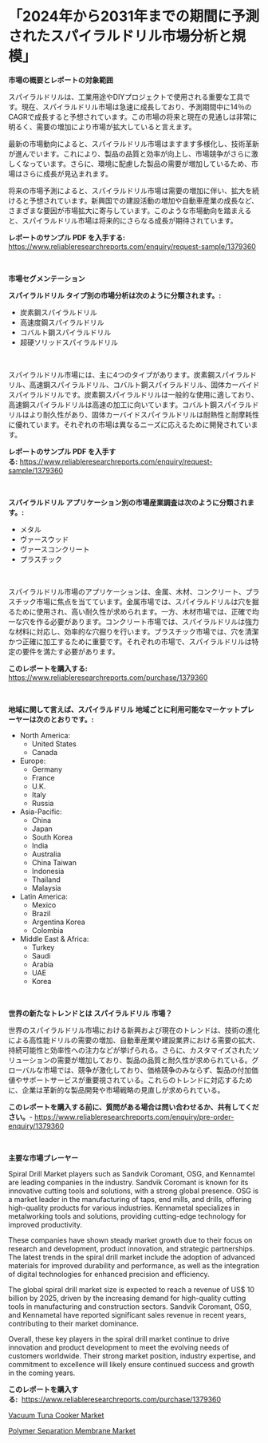 <p><h1>「2024年から2031年までの期間に予測されたスパイラルドリル市場分析と規模」</h1></p><p><strong>市場の概要とレポートの対象範囲</strong></p>
<p><p>スパイラルドリルは、工業用途やDIYプロジェクトで使用される重要な工具です。現在、スパイラルドリル市場は急速に成長しており、予測期間中に14％のCAGRで成長すると予想されています。この市場の将来と現在の見通しは非常に明るく、需要の増加により市場が拡大していると言えます。</p><p>最新の市場動向によると、スパイラルドリル市場はますます多様化し、技術革新が進んでいます。これにより、製品の品質と効率が向上し、市場競争がさらに激しくなっています。さらに、環境に配慮した製品の需要が増加しているため、市場はさらに成長が見込まれます。</p><p>将来の市場予測によると、スパイラルドリル市場は需要の増加に伴い、拡大を続けると予想されています。新興国での建設活動の増加や自動車産業の成長など、さまざまな要因が市場拡大に寄与しています。このような市場動向を踏まえると、スパイラルドリル市場は将来的にさらなる成長が期待されています。</p></p>
<p><strong>レポートのサンプル PDF を入手する:</strong> <a href="https://www.reliableresearchreports.com/enquiry/request-sample/1379360">https://www.reliableresearchreports.com/enquiry/request-sample/1379360</a></p>
<p>&nbsp;</p>
<p><strong>市場セグメンテーション</strong></p>
<p><strong>スパイラルドリル タイプ別の市場分析は次のように分類されます。:</strong></p>
<p><ul><li>炭素鋼スパイラルドリル</li><li>高速度鋼スパイラルドリル</li><li>コバルト鋼スパイラルドリル</li><li>超硬ソリッドスパイラルドリル</li></ul></p>
<p>&nbsp;</p>
<p><p>スパイラルドリル市場には、主に4つのタイプがあります。炭素鋼スパイラルドリル、高速鋼スパイラルドリル、コバルト鋼スパイラルドリル、固体カーバイドスパイラルドリルです。炭素鋼スパイラルドリルは一般的な使用に適しており、高速鋼スパイラルドリルは高速の加工に向いています。コバルト鋼スパイラルドリルはより耐久性があり、固体カーバイドスパイラルドリルは耐熱性と耐摩耗性に優れています。それぞれの市場は異なるニーズに応えるために開発されています。</p></p>
<p><strong>レポートのサンプル PDF を入手する:</strong>&nbsp;<a href="https://www.reliableresearchreports.com/enquiry/request-sample/1379360">https://www.reliableresearchreports.com/enquiry/request-sample/1379360</a></p>
<p>&nbsp;</p>
<p><strong> スパイラルドリル アプリケーション別の市場産業調査は次のように分類されます。:</strong></p>
<p><ul><li>メタル</li><li>ヴァースウッド</li><li>ヴァースコンクリート</li><li>プラスチック</li></ul></p>
<p>&nbsp;</p>
<p><p>スパイラルドリル市場のアプリケーションは、金属、木材、コンクリート、プラスチック市場に焦点を当てています。金属市場では、スパイラルドリルは穴を掘るために使用され、高い耐久性が求められます。一方、木材市場では、正確で均一な穴を作る必要があります。コンクリート市場では、スパイラルドリルは強力な材料に対応し、効率的な穴掘りを行います。プラスチック市場では、穴を清潔かつ正確に加工するために重要です。それぞれの市場で、スパイラルドリルは特定の要件を満たす必要があります。</p></p>
<p><strong>このレポートを購入する:</strong>&nbsp; <a href="https://www.reliableresearchreports.com/purchase/1379360">https://www.reliableresearchreports.com/purchase/1379360</a></p>
<p>&nbsp;</p>
<p><strong>地域に関して言えば、スパイラルドリル 地域ごとに利用可能なマーケットプレーヤーは次のとおりです。:</strong></p>
<p><ul>
    <li>
        North America:
        <ul>
            <li>United States</li>
            <li>Canada</li>
        </ul>
    </li>
    <li>
        Europe:
        <ul>
            <li>Germany</li>
            <li>France</li>
            <li>U.K.</li>
            <li>Italy</li>
            <li>Russia</li>
        </ul>
    </li>
    <li>
        Asia-Pacific:
        <ul>
            <li>China</li>
            <li>Japan</li>
            <li>South Korea</li>
            <li>India</li>
            <li>Australia</li>
            <li>China Taiwan</li>
            <li>Indonesia</li>
            <li>Thailand</li>
            <li>Malaysia</li>
        </ul>
    </li>
    <li>
        Latin America:
        <ul>
            <li>Mexico</li>
            <li>Brazil</li>
            <li>Argentina Korea</li>
            <li>Colombia</li>
        </ul>
    </li>
    <li>
        Middle East & Africa:
        <ul>
            <li>Turkey</li>
            <li>Saudi</li>
            <li>Arabia</li>
            <li>UAE</li>
            <li>Korea</li>
        </ul>
    </li>
    </ul></p>
<p>&nbsp;</p>
<p><strong>世界の新たなトレンドとは スパイラルドリル 市場？</strong></p>
<p><p>世界のスパイラルドリル市場における新興および現在のトレンドは、技術の進化による高性能ドリルの需要の増加、自動車産業や建設業界における需要の拡大、持続可能性と効率性への注力などが挙げられる。さらに、カスタマイズされたソリューションの需要が増加しており、製品の品質と耐久性が求められている。グローバルな市場では、競争が激化しており、価格競争のみならず、製品の付加価値やサポートサービスが重要視されている。これらのトレンドに対応するために、企業は革新的な製品開発や市場戦略の見直しが求められている。</p></p>
<p><strong>このレポートを購入する前に、質問がある場合は問い合わせるか、共有してください。</strong>- <a href="https://www.reliableresearchreports.com/enquiry/pre-order-enquiry/1379360">https://www.reliableresearchreports.com/enquiry/pre-order-enquiry/1379360</a></p>
<p>&nbsp;</p>
<p><strong>主要な市場プレーヤー</strong></p>
<p><p>Spiral Drill Market players such as Sandvik Coromant, OSG, and Kennamtel are leading companies in the industry. Sandvik Coromant is known for its innovative cutting tools and solutions, with a strong global presence. OSG is a market leader in the manufacturing of taps, end mills, and drills, offering high-quality products for various industries. Kennametal specializes in metalworking tools and solutions, providing cutting-edge technology for improved productivity.</p><p>These companies have shown steady market growth due to their focus on research and development, product innovation, and strategic partnerships. The latest trends in the spiral drill market include the adoption of advanced materials for improved durability and performance, as well as the integration of digital technologies for enhanced precision and efficiency.</p><p>The global spiral drill market size is expected to reach a revenue of US$ 10 billion by 2025, driven by the increasing demand for high-quality cutting tools in manufacturing and construction sectors. Sandvik Coromant, OSG, and Kennametal have reported significant sales revenue in recent years, contributing to their market dominance.</p><p>Overall, these key players in the spiral drill market continue to drive innovation and product development to meet the evolving needs of customers worldwide. Their strong market position, industry expertise, and commitment to excellence will likely ensure continued success and growth in the coming years.</p></p>
<p><strong>このレポートを購入する:</strong>&nbsp;&nbsp;<a href="https://www.reliableresearchreports.com/purchase/1379360">https://www.reliableresearchreports.com/purchase/1379360</a></p>
<p><p><a href="https://summer-dogwood-3e9.notion.site/Vacuum-Tuna-Cooker-Market-Research-Report-Provides-Critical-Insights-that-can-help-Shape-Business-De-08bf38965cf84eff8a09c14159fff141">Vacuum Tuna Cooker Market</a></p><p><a href="https://github.com/Sherrillcrooksxa8i18ucf2m/Market-Research-Report-List-1/blob/main/polymer-separation-membrane-market.md">Polymer Separation Membrane Market</a></p></p>